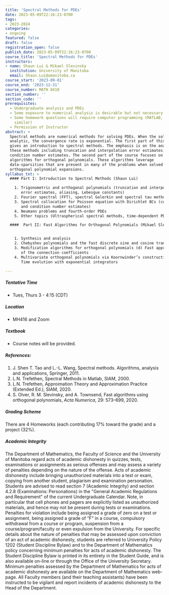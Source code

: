 ```yaml
---
title: 'Spectral Methods for PDEs'
date: 2023-05-09T22:16:23-0700
tags:
- 2023-2024
categories:
- ongoing
featured: false
draft: false
registration_open: false
publish_date: 2023-05-09T22:16:23-0700
course_title: 'Spectral Methods for PDEs'
instructors:
- name: Shaun Lui & Mikael Slevinsky
  institution: University of Manitoba
  email: Shaun.Lui@umanitoba.ca
course_start: '2023-09-01'
course_end: '2023-12-31'
course_number: MATH 8410
section_number: ''
section_code: ''
prerequisites:
  - Undergraduate analysis and PDEs
  - Some exposure to numerical analysis is desirable but not necessary
  - Some homework questions will require computer programming (MATLAB, Julia or
    similar)
  - Permission of Instructor
abstract: >
  Spectral methods are numerical methods for solving PDEs. When the solution is
  analytic, the convergence rate is exponential. The first part of this course
  gives an introduction to spectral methods. The emphasis is on the analysis of
  these methods including truncation and interpolation error estimates, and
  condition number estimates. The second part of the course focuses on fast
  algorithms for orthogonal polynomials. These algorithms leverage
  data-sparsities that are present in many of the problems when solved by
  orthogonal polynomial expansions.
syllabus_txt: >
  #### Part I: Introduction to Spectral Methods (Shaun Lui)

    1. Trigonometric and orthogonal polynomials (truncation and interpolation
       error estimates, aliasing, Lebesgue constants)
    2. Fourier spectral (FFT), spectral Galerkin and spectral tau methods
    3. Spectral collocation for Poisson equation with Dirichlet BCs (convergence
       and condition number estimates)
    4. Neumann problems and fourth-order PDEs
    5. Other topics (Ultraspherical spectral methods, time-dependent PDEs)

  ####  Part II: Fast Algorithms for Orthogonal Polynomials (Mikael Slevinsky)


    1. Synthesis and analysis
    2. Chebyshev polynomials and the fast discrete sine and cosine transforms
    3. Modification algorithms for orthogonal polynomials (d) Fast approximation
       of the connection coefficients
    4. Multivariate orthogonal polynomials via Koornwinder’s construction (f)
       Time evolution with exponential integrators

---
```

##### Tentative Time
  * Tues, Thurs 3 - 4:15 (CDT)
##### Location
  * MH416 and Zoom
##### Textbook
  * Course notes will be provided.
##### References:
1. J. Shen T. Tao and L.-L. Wang, Spectral methods. Algorithms, analysis and
   applications, Springer, 2011.
2. L.N. Trefethen, Spectral Methods in Matlab, SIAM, 2000.
3. L.N. Trefethen, Approimation Theory and Approximation Practice (Extended Ed.), SIAM, 2020.
4. S. Olver, R. M. Slevinsky, and A. Townsend, Fast algorithms using orthogonal
   polynomials, _Acta Numerica_, 29: 573–699, 2020.

##### Grading Scheme
There are 4 Homeworks (each contributing 17% toward the grade) and a project (32%).

##### Academic Integrity
The Department of Mathematics, the Faculty of Science and the University of
Manitoba regard acts of academic dishonesty in quizzes, tests, examinations or
assignments as serious offenses and may assess a variety of penalties depending
on the nature of the offense. Acts of academic dishonesty include bringing
unauthorized materials into a test or exam, copying from another student,
plagiarism and examination personation. Students are advised to read section 7
(Academic Integrity) and section 4.2.8 (Examinations: Personations) in the
"General Academic Regulations and Requirement" of the current Undergraduate
Calendar. Note, in particular that cell phones and pagers are explicitly
listed as unauthorized materials, and hence may not be present during tests or
examinations. Penalties for violation include being assigned a grade of zero on
a test or assignment, being assigned a grade of “F” in a course, compulsory
withdrawal from a course or program, suspension from a course/program/faculty or
even expulsion from the University. For specific details about the nature of
penalties that may be assessed upon conviction of an act of academic dishonesty,
students are referred to University Policy 1202 (Student Discipline Bylaw) and
to the Department of Mathematics policy concerning minimum penalties for acts of
academic dishonesty. The Student Discipline Bylaw is printed in its entirety in
the Student Guide, and is also available on-line or through the Office of the
University Secretary. Minimum penalties assessed by the Department of
Mathematics for acts of academic dishonesty are available on the Department of
Mathematics web-page. All Faculty members (and their teaching assistants) have
been instructed to be vigilant and report incidents of academic dishonesty to
the Head of the Department.
